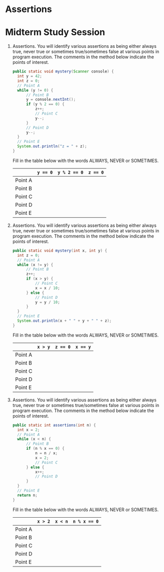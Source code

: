# Assertions
# Midterm Study Session

1. Assertions. You will identify various assertions as being either always true, never true or sometimes true/sometimes false at various points in program execution. The comments in the method below indicate the points of interest.
	```java
	public static void mystery(Scanner console) {
	  int y = 42;
	  int z = 0;
	  // Point A
	  while (y != 0) {
		  // Point B
		  y = console.nextInt();
		  if (y % 2 == 0) {
			  z++;
			  // Point C
			  y--;
		  }
		  // Point D
		  y--;
	  }
	  // Point E
	  System.out.println("z = " + z);
	}
	```

	Fill in the table below with the words ALWAYS, NEVER or SOMETIMES.

	| | `y == 0` | `y % 2 == 0` | `z == 0` |
	| :--- | :--- | :--- | :--- |
	| Point A | | | |
	| Point B | | | |
	| Point C | | | |
	| Point D | | | |
	| Point E | | | |

2. Assertions. You will identify various assertions as being either always true, never true or sometimes true/sometimes false at various points in program execution. The comments in the method below indicate the points of interest.

	```java
	public static void mystery(int x, int y) {
	  int z = 0;
	  // Point A
	  while (x != y) {
		  // Point B
		  z++;
		  if (x > y) {
			  // Point C
			  x = x / 10;
		  } else {
			  // Point D
			  y = y / 10;
		  }
	  }
	  // Point E
	  System.out.println(x + " " + y + " " + z);
	}
	```

	Fill in the table below with the words ALWAYS, NEVER or SOMETIMES.

	| | `x > y` | `z == 0` | `x == y` |
	| :--- | :--- | :--- | :--- |
	| Point A | | | |
	| Point B | | | |
	| Point C | | | |
	| Point D | | | |
	| Point E | | | |

3. Assertions. You will identify various assertions as being either always true, never true or sometimes true/sometimes false at various points in program execution. The comments in the method below indicate the points of interest.

	```java
	public static int assertions(int n) {
	  int x = 2;
	  // Point A
	  while (x < n) {
		  // Point B
		  if (n % x == 0) {
			  n = n / x;
			  x = 2;
			  // Point C
		  } else {
			  x++;
			  // Point D
		  }
	  }
	  // Point E
	  return n;
	}
	```

	Fill in the table below with the words ALWAYS, NEVER or SOMETIMES.

	| | `x > 2` | `x < n` | `n % x == 0` |
	| :--- | :--- | :--- | :--- |
	| Point A | | | |
	| Point B | | | |
	| Point C | | | |
	| Point D | | | |
	| Point E | | | |
